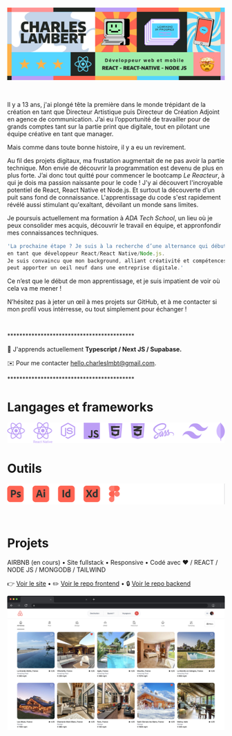 ![Charles Lambert, développeur web et mobile, React/React Native/Node JS](https://github.com/Charleslmbrt/Charleslmbrt/blob/main/header_github.jpg)

<br>

<p>Il y a 13 ans, j'ai plongé tête la première dans le monde trépidant de la création en tant que Directeur Artistique puis Directeur de Création Adjoint en agence de communication. J’ai eu l’opportunité de travailler pour de grands comptes tant sur la partie print que digitale, tout en pilotant une équipe créative en tant que manager.

Mais comme dans toute bonne histoire, il y a eu un revirement. 

Au fil des projets digitaux, ma frustation augmentait de ne pas avoir la partie technique. Mon envie de découvrir la programmation est devenu de plus en plus forte. J’ai donc tout quitté pour commencer le bootcamp *Le Reacteur*, à qui je dois ma passion naissante pour le code ! J'y ai découvert l'incroyable potentiel de React, React Native et Node.js. Et surtout la découverte d’un puit sans fond de connaissance. L'apprentissage du code s'est rapidement révélé aussi stimulant qu'exaltant, dévoilant un monde sans limites.

Je poursuis actuellement ma formation à *ADA Tech School*, un lieu où je peux consolider mes acquis, découvrir le travail en équipe, et appronfondir mes connaissances techniques.

```javascript
'La prochaine étape ? Je suis à la recherche d’une alternance qui débuterai en septembre 2023,
en tant que développeur React/React Native/Node.js.
Je suis convaincu que mon background, alliant créativité et compétences techniques nouvellement acquises,
peut apporter un oeil neuf dans une entreprise digitale.'
```

Ce n’est que le début de mon apprentissage, et je suis impatient de voir où cela va me mener !

N’hésitez pas à jeter un œil à mes projets sur GitHub, et à me contacter si mon profil vous intérresse, ou tout simplement pour échanger !</p>

<br>
<p>******************************************</p>

🧠 J'apprends actuellement **Typescript / Next JS / Supabase.**

✉️ Pour me contacter [hello.charleslmbt@gmail.com](mailto:hello.charleslmbt@gmail.com).

<p>******************************************</p>


# Langages et frameworks


![Texte alternatif](https://github.com/Charleslmbrt/Charleslmbrt/blob/main/langages_frameworks.svg)

# Outils


![Texte alternatif](https://github.com/Charleslmbrt/Charleslmbrt/blob/main/outils.svg)

<br>

# Projets

AIRBNB (en cours) • Site fullstack • Responsive • Codé avec ❤️ / REACT / NODE JS / MONGODB / TAILWIND

👉 [Voir le site](https://airbnb-frontend-five.vercel.app/) • ✏️ [Voir le repo frontend](https://github.com/Charleslmbrt/airbnb_frontend) • 🔒 [Voir le repo backend](https://github.com/Charleslmbrt/airbnb_backend)

![Site clone Airbnb](https://github.com/Charleslmbrt/Charleslmbrt/blob/main/airbnb_01.jpg)





